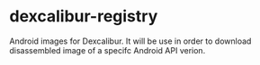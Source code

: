 # dexcalibur-registry
Android images for Dexcalibur. It will be use in order to download disassembled image of a specifc Android API verion.
